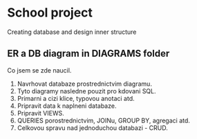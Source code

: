 <h1>School project</h1>
Creating database and design inner structure

<h2>ER a DB diagram in DIAGRAMS folder</h2>

Co jsem se zde naucil.

1. Navrhovat databaze prostrednictvim diagramu.
2. Tyto diagramy nasledne pouzit pro kdovani SQL.
3. Primarni a cizi klice, typovou anotaci atd.
4. Pripravit data k naplneni databaze.
5. Pripravit VIEWS.
6. QUERIES porostrednictvim, JOINu, GROUP BY, agregaci atd.
7. Celkovou spravu nad jednoduchou databazi - CRUD.
